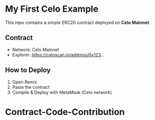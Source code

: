 # My First Celo Example
This repo contains a simple ERC20 contract deployed on **Celo Mainnet**.

## Contract
- Network: Celo Mainnet
- Explorer: https://celoscan.io/address/0x123...

## How to Deploy
1. Open Remix
2. Paste the contract
3. Compile & Deploy with MetaMask (Celo network)
# Contract-Code-Contribution
